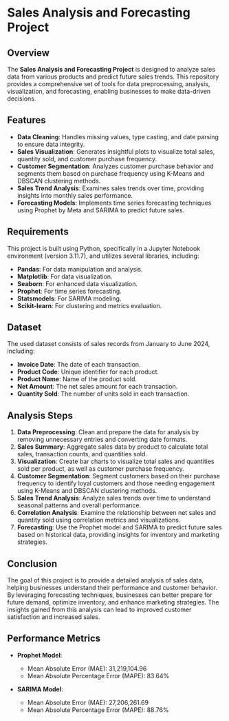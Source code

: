 # Sales Analysis and Forecasting Project

## Overview
The **Sales Analysis and Forecasting Project** is designed to analyze sales data from various products and predict future sales trends. This repository provides a comprehensive set of tools for data preprocessing, analysis, visualization, and forecasting, enabling businesses to make data-driven decisions.

## Features
- **Data Cleaning**: Handles missing values, type casting, and date parsing to ensure data integrity.
- **Sales Visualization**: Generates insightful plots to visualize total sales, quantity sold, and customer purchase frequency.
- **Customer Segmentation**: Analyzes customer purchase behavior and segments them based on purchase frequency using K-Means and DBSCAN clustering methods.
- **Sales Trend Analysis**: Examines sales trends over time, providing insights into monthly sales performance.
- **Forecasting Models**: Implements time series forecasting techniques using Prophet by Meta and SARIMA to predict future sales.

## Requirements
This project is built using Python, specifically in a Jupyter Notebook environment (version 3.11.7), and utilizes several libraries, including:
- **Pandas**: For data manipulation and analysis.
- **Matplotlib**: For data visualization.
- **Seaborn**: For enhanced data visualization.
- **Prophet**: For time series forecasting.
- **Statsmodels**: For SARIMA modeling.
- **Scikit-learn**: For clustering and metrics evaluation.

## Dataset
The used dataset consists of sales records from January to June 2024, including:
- **Invoice Date**: The date of each transaction.
- **Product Code**: Unique identifier for each product.
- **Product Name**: Name of the product sold.
- **Net Amount**: The net sales amount for each transaction.
- **Quantity Sold**: The number of units sold in each transaction.

## Analysis Steps
1. **Data Preprocessing**: Clean and prepare the data for analysis by removing unnecessary entries and converting date formats.
2. **Sales Summary**: Aggregate sales data by product to calculate total sales, transaction counts, and quantities sold.
3. **Visualization**: Create bar charts to visualize total sales and quantities sold per product, as well as customer purchase frequency.
4. **Customer Segmentation**: Segment customers based on their purchase frequency to identify loyal customers and those needing engagement using K-Means and DBSCAN clustering methods.
5. **Sales Trend Analysis**: Analyze sales trends over time to understand seasonal patterns and overall performance.
6. **Correlation Analysis**: Examine the relationship between net sales and quantity sold using correlation metrics and visualizations.
7. **Forecasting**: Use the Prophet model and SARIMA to predict future sales based on historical data, providing insights for inventory and marketing strategies.

## Conclusion
The goal of this project is to provide a detailed analysis of sales data, helping businesses understand their performance and customer behavior. By leveraging forecasting techniques, businesses can better prepare for future demand, optimize inventory, and enhance marketing strategies. The insights gained from this analysis can lead to improved customer satisfaction and increased sales.

## Performance Metrics
- **Prophet Model**: 
  - Mean Absolute Error (MAE): 31,219,104.96
  - Mean Absolute Percentage Error (MAPE): 83.64%
  
- **SARIMA Model**: 
  - Mean Absolute Error (MAE): 27,206,261.69
  - Mean Absolute Percentage Error (MAPE): 88.76%
